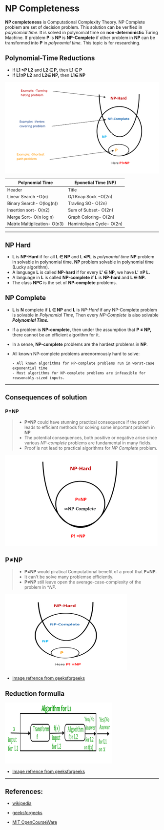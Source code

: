 # NP Completeness
**NP completeness** is Computational Complexity Theory. NP Complete problem are set of decision problem. This solution can be verified in *polynomial time*. It is solved in polynomial time on **non-deterministic** Turing Machine. If problem **P** is **NP** is **NP-Complete** if other problem in **NP** can be transformed into **P** in *polynomial time.* This topic is for researching.
## Polynomial-Time Reductions
- If **L1 ≤P L2** and **L2 ∈ P,** then **L1 ∈ P**
- If **L1≤P L2** and **L2∈ NP,** then **L1∈ NP**

<img src="NP-Complete.png" alt="NP-Complete" width="600" height="300">

| Polynomial Time     | Eponetial Time (NP)       |
| --------------------| --------------------------|
| Header              | Title              |
| Linear Search -O(n)	|O/I Knap Sock -O(2n)|
|Binary Search- O(log(n))|	Travling SO- O(2n)|
|Insertion sort- O(n2)|	Sum of Subset- O(2n)|
|Merge Sort- O(n log n)|	Graph Coloring- O(2n)|
|Matrix Maltiplication- O(n3)|	Hamintoliyan Cycle- O(2n)  |   

-----------------------------------------
## NP Hard 
- **L** is **NP-Hard** if for all **L ∈ NP** and **L ≤PL** is *polynomial time* **NP** problem in solvable in polynomial time. **NP** problem solvable in polynomial time (Lucky algorithm).
- A language **L** is called **NP-hard** if for every **L' ∈ NP**, we have **L' ≤P L.**
- A language in **L** is called **NP-complete** if **L** is **NP-hard** and **L ∈ NP.**
- The class **NPC** is the set of **NP-complete** problems.


## NP Complete

- **L** is **N** complete if **L ∈ NP** and **L** is *NP-Hard* if any NP-Complete problem is solvable in *Polynomial Time*, Then every *NP-Complete* is also solvable ***Polynomial Time.***
- If a problem is **NP-complete,** then under the assumption that **P ≠ NP,** there cannot be an efficient algorithm for it.
- In a sense, **NP-complete** problems are the hardest problems in **NP**.
- All known NP-complete problems areenormously hard to solve:

      - All known algorithms for NP-complete problems run in worst-case exponential time
      - Most algorithms for NP-complete problems are infeasible for reasonably-sized inputs.

--------------------------------------------
## Consequences of solution
### **P=NP**
>- **P=NP** could have stunning practical consequence if the proof leads to efficient methods for solving some important problem in **NP**
>- The potential consequences,  both positive or negative arise since various *NP-complete* problems are fundamental in many fields.
>- Proof is not lead to practical algorithms for *NP Complete* problem.
<img src="P=NP.png" alt="P=NP" width="500" height="300">

## **P≠NP**
>- **P≠NP** would piratical Computational benefit of a proof that **P=NP.** 
>-  It can't be solve many problemse efficiently.
>- **P≠NP** still leave open the average-case-complexity of the problem in **NP.*
<img src="P!=NP.png" alt="P!=NP" width="400" height="250">

- [Image refrence from geeksforgeeks](https://www.geeksforgeeks.org/np-completeness-set-1/)



## Reduction formulla 
<img src="NP-Completeness1.png" alt="NP-Completeness1" width="350" height="200">

- [Image refrence from geeksforgeeks](https://www.geeksforgeeks.org/np-completeness-set-1/)

-------------------

## References:


- [wikipedia]( https://en.wikipedia.org/wiki/NP-completeness#:~:text=In%20computational%20complexity%20theory%2C%20a,by%20trying%20all%20possible%20solutions.)

- [geeksforgeeks](https://www.geeksforgeeks.org/np-completeness-set-1/)

- [MIT OpenCourseWare](https://www.youtube.com/watch?v=moPtwq_cVH8&t=1755s)

